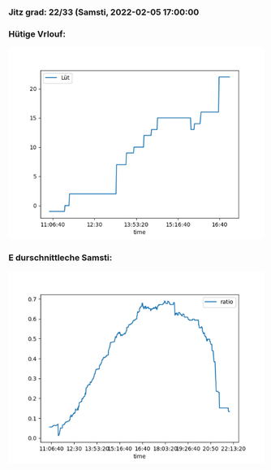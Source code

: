 ### Jitz grad: 22/33 (Samsti, 2022-02-05 17:00:00

### Hütige Vrlouf:
![Graph](Today.png)

### E durschnittleche Samsti:
![Graph](Samsti.png)
